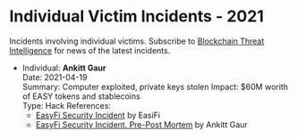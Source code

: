 Individual Victim Incidents - 2021
========================================

Incidents involving individual victims. Subscribe to [Blockchain Threat Intelligence](https://blockthreat.substack.com/) for news of the latest incidents.

* Individual: **Ankitt Gaur**  
  Date: 2021-04-19  
  Summary: Computer exploited, private keys stolen 
  Impact: $60M worith of EASY tokens and stablecoins  
  Type: Hack
  References:
    * [EasyFi Security Incident](https://medium.com/easify-network/easyfi-security-incident-66c02a277a91) by EasiFi
    * [EasyFi Security Incident. Pre-Post Mortem](https://medium.com/easify-network/easyfi-security-incident-pre-post-mortem-33f2942016e9) by Ankitt Gaur